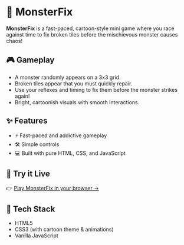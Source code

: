 # 🧰 MonsterFix

**MonsterFix** is a fast-paced, cartoon-style mini game where you race against time to fix broken tiles before the mischievous monster causes chaos!

## 🎮 Gameplay

- A monster randomly appears on a 3x3 grid.
- Broken tiles appear that you must quickly repair.
- Use your reflexes and timing to fix them before the monster strikes again!
- Bright, cartoonish visuals with smooth interactions.

## ✨ Features

- ⚡ Fast-paced and addictive gameplay
- 🛠️ Simple controls
- 💻 Built with pure HTML, CSS, and JavaScript

## 🚀 Try it Live

👉 [Play MonsterFix in your browser →](https://your-deployed-link.com)

## 🧪 Tech Stack

- HTML5
- CSS3 (with cartoon theme & animations)
- Vanilla JavaScript
